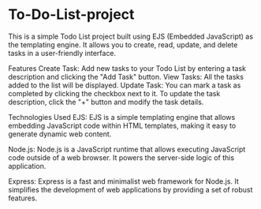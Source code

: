 # To-Do-List-project
This is a simple Todo List project built using EJS (Embedded JavaScript) as the templating engine. 
It allows you to create, read, update, and delete tasks in a user-friendly interface.

Features
Create Task: Add new tasks to your Todo List by entering a task description and clicking the "Add Task" button.
View Tasks: All the tasks added to the list will be displayed.
Update Task: You can mark a task as completed by clicking the checkbox next to it. To update the task description, 
click the "+" button and modify the task details.

Technologies Used
EJS: EJS is a simple templating engine that allows embedding JavaScript code within HTML templates, making it easy to generate dynamic web content.

Node.js: Node.js is a JavaScript runtime that allows executing JavaScript code outside of a web browser. It powers the server-side logic of this application.

Express: Express is a fast and minimalist web framework for Node.js. It simplifies the development of web applications by providing a set of robust features.

